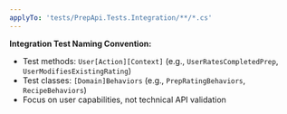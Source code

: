 ```yaml
---
applyTo: 'tests/PrepApi.Tests.Integration/**/*.cs'
---
```

**Integration Test Naming Convention:**
- Test methods: `User[Action][Context]` (e.g., `UserRatesCompletedPrep`, `UserModifiesExistingRating`)
- Test classes: `[Domain]Behaviors` (e.g., `PrepRatingBehaviors`, `RecipeBehaviors`)
- Focus on user capabilities, not technical API validation
